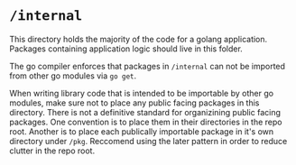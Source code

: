 # `/internal`

This directory holds the majority of the code for a golang application. Packages containing application logic should live in this folder.

The go compiler enforces that packages in `/internal` can not be imported from other go modules via `go get`.

When writing library code that is intended to be importable by other go modules, make sure not to place any public facing packages in this directory.
There is not a definitive standard for organizining public facing packages. One convention is to place them in their directories in the repo root.
Another is to place each publically importable package in it's own directory under `/pkg`. Reccomend using the later pattern in order to reduce clutter
in the repo root.
